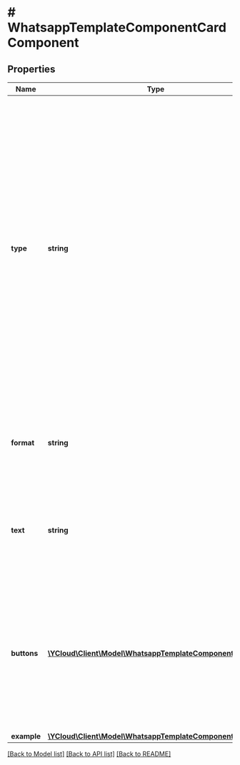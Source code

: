 # # WhatsappTemplateComponentCardComponent

## Properties

Name | Type | Description | Notes
------------ | ------------- | ------------- | -------------
**type** | **string** | **Required.** Card component type. - &#x60;BODY&#x60;: Body components are text-only components. Cards must have body text. - &#x60;HEADER&#x60;: Cards must have a media header (image or video). - &#x60;BUTTONS&#x60;: Buttons are interactive components that perform specific actions when tapped. Cards must have at least one button, up to 2 buttons. | [optional]
**format** | **string** | **Required for type &#x60;HEADER&#x60;.** Cards must have a media header (image or video). | [optional]
**text** | **string** | **Required for type &#x60;BODY&#x60;.** Card body text supports variables. Maximum 160 characters. | [optional]
**buttons** | [**\YCloud\Client\Model\WhatsappTemplateComponentButton[]**](WhatsappTemplateComponentButton.md) | **Required for type &#x60;BUTTONS&#x60;.** Cards must have at least one button. Supports 2 buttons. Buttons can be the same or a mix of quick reply buttons, phone number buttons, or URL buttons. | [optional]
**example** | [**\YCloud\Client\Model\WhatsappTemplateComponentExample**](WhatsappTemplateComponentExample.md) |  | [optional]

[[Back to Model list]](../../README.md#models) [[Back to API list]](../../README.md#endpoints) [[Back to README]](../../README.md)
